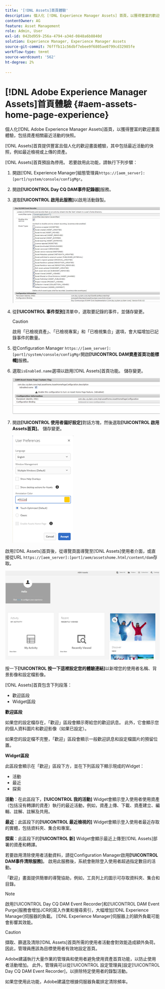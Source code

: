 ```yaml
---
title: '[!DNL Assets]首頁體驗'
description: 個人化 [!DNL Experience Manager Assets] 首頁，以獲得豐富的歡迎畫面體驗，包括資產相關最近活動的快照。
contentOwner: AG
feature: Asset Management
role: Admin, User
exl-id: 042bd959-256a-4794-a34d-0848a6b8840d
solution: Experience Manager, Experience Manager Assets
source-git-commit: 76fffb11c56dbf7ebee9f6805ae0799cd32985fe
workflow-type: tm+mt
source-wordcount: '562'
ht-degree: 2%

---
```


# [!DNL Adobe Experience Manager Assets]首頁體驗 {#aem-assets-home-page-experience}

個人化[!DNL Adobe Experience Manager Assets]首頁，以獲得豐富的歡迎畫面體驗，包括資產相關最近活動的快照。

[!DNL Assets]首頁提供豐富且個人化的歡迎畫面體驗，其中包括最近活動的快照，例如最近檢視或上傳的資產。

[!DNL Assets]首頁預設為停用。 若要啟用此功能，請執行下列步驟：

1. 開啟[!DNL Experience Manager]組態管理員`https://[aem_server]:[port]/system/console/configMgr`。
1. 開啟&#x200B;**[!UICONTROL Day CQ DAM事件記錄器]**&#x200B;服務。
1. 選取&#x200B;**[!UICONTROL 啟用此服務]**&#x200B;以啟用活動錄製。

   ![chlimage_1-250](assets/chlimage_1-250.png)

1. 從&#x200B;**[!UICONTROL 事件型別]**&#x200B;清單中，選取要記錄的事件，並儲存變更。

   >[!CAUTION]
   >
   >啟用「已檢視資產」、「已檢視專案」和「已檢視集合」選項，會大幅增加已記錄事件的數量。

1. 從Configuration Manager `https://[aem_server]:[port]/system/console/configMgr`開啟&#x200B;**[!UICONTROL DAM資產首頁功能標幟]**&#x200B;服務。
1. 選取`isEnabled.name`選項以啟用[!DNL Assets]首頁功能。 儲存變更。

   ![chlimage_1-251](assets/chlimage_1-251.png)

1. 開啟&#x200B;**[!UICONTROL 使用者偏好設定]**&#x200B;對話方塊，然後選取&#x200B;**[!UICONTROL 啟用Assets首頁]**。 儲存變更。

   ![在使用者偏好設定對話方塊上啟用資產首頁](assets/Annotation-color.png)

啟用[!DNL Assets]首頁後，從導覽頁面導覽至[!DNL Assets]使用者介面，或直接從URL `https://[aem_server]:[port]/aem/assetshome.html/content/dam`存取。

![在Assets使用者介面上設定體驗連結](assets/config-experience-link.png)

按一下&#x200B;**[!UICONTROL 按一下這裡設定您的體驗連結]**&#x200B;以新增您的使用者名稱、背景影像和設定檔影像。

[!DNL Assets]首頁包含下列段落：

* 歡迎區段
* Widget區段

**歡迎區段**

如果您的設定檔存在，「歡迎」區段會顯示寄給您的歡迎訊息。 此外，它會顯示您的個人資料圖片和歡迎影像（如果已設定）。

如果您的設定檔不完整，「歡迎」區段會顯示一般歡迎訊息和設定檔圖片的預留位置。

**Widget區段**

此區段會顯示在「歡迎」區段下方，並在下列區段下顯示現成的Widget：

* 活動
* 最近
* 探索

**活動**：在此區段下，**[!UICONTROL 我的活動]** Widget會顯示登入使用者使用資產（包括沒有轉譯的資產）執行的最近活動，例如，資產上傳、下載、資產建立、編輯、註解、註解及共用。

**最近**：此區段下的&#x200B;**[!UICONTROL 最近檢視的]** Widget會顯示登入使用者最近存取的實體，包括資料夾、集合和專案。

**探索**：此區段下的&#x200B;**[!UICONTROL 新]** Widget會顯示最近上傳至[!DNL Assets]部署的資產和轉譯。

若要啟用清除使用者活動資料，請從Configuration Manager啟用&#x200B;**[!UICONTROL DAM事件清除服務]**。 啟用此服務後，系統會刪除登入使用者超過指定數目的活動。

「歡迎」畫面提供簡單的導覽協助，例如，工具列上的圖示可存取資料夾、集合和目錄。

>[!NOTE]
>
>啟用[!UICONTROL Day CQ DAM Event Recorder]和[!UICONTROL DAM Event Purge]服務會增加JCR的寫入作業和搜尋索引，大幅增加[!DNL Experience Manager]伺服器的負載。 [!DNL Experience Manager]伺服器上的額外負載可能會影響其效能。

>[!CAUTION]
>
>擷取、篩選及清除[!DNL Assets]首頁所需的使用者活動會對效能造成額外負荷。 因此，管理員應該為目標使用者有效地設定首頁。
>
>Adobe建議執行大量作業的管理員和使用者避免使用資產首頁功能，以防止使用者活動增加。 此外，管理員可以從[!UICONTROL 設定管理員]設定[!UICONTROL Day CQ DAM Event Recorder]，以排除特定使用者的錄製活動。
>
>如果您使用此功能，Adobe建議您根據伺服器負載排定清除頻率。
